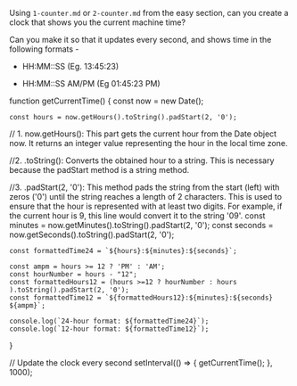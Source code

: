 Using `1-counter.md` or `2-counter.md` from the easy section, can you create a
clock that shows you the current machine time?

Can you make it so that it updates every second, and shows time in the following formats - 

 - HH:MM::SS (Eg. 13:45:23)

 - HH:MM::SS AM/PM (Eg 01:45:23 PM)


function getCurrentTime() {
    const now = new Date();
  
    const hours = now.getHours().toString().padStart(2, '0');
// 1. now.getHours(): This part gets the current hour from the Date object now. It returns an integer value representing the hour in the local time zone.

//2. .toString(): Converts the obtained hour to a string. This is necessary because the padStart method is a string method.

//3. .padStart(2, '0'): This method pads the string from the start (left) with zeros ('0') until the string reaches a length of 2 characters. This is used to ensure that the hour is represented with at least two digits. For example, if the current hour is 9, this line would convert it to the string '09'.
    const minutes = now.getMinutes().toString().padStart(2, '0');
    const seconds = now.getSeconds().toString().padStart(2, '0');
  
    const formattedTime24 = `${hours}:${minutes}:${seconds}`;
  
    const ampm = hours >= 12 ? 'PM' : 'AM';
    const hourNumber = hours - "12";
    const formattedHours12 = (hours >=12 ? hourNumber : hours ).toString().padStart(2, '0');
    const formattedTime12 = `${formattedHours12}:${minutes}:${seconds} ${ampm}`;
  
    console.log(`24-hour format: ${formattedTime24}`);
    console.log(`12-hour format: ${formattedTime12}`);
  }
  
  // Update the clock every second
  setInterval(() => {
    getCurrentTime();
  }, 1000);
  